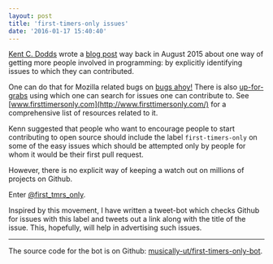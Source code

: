 ```yaml
---
layout: post
title: 'first-timers-only issues'
date: '2016-01-17 15:40:40'
---
```


[Kent C. Dodds](https://twitter.com/kentcdodds) wrote a [blog post](https://medium.com/@kentcdodds/first-timers-only-78281ea47455#.e1z71cjox) way back in August 2015 about one way of getting 
more people involved in programming: by explicitly identifying issues to which
they can contributed. 

One can do that for Mozilla related bugs on [bugs ahoy!](http://www.joshmatthews.net/bugsahoy/)
There is also [up-for-grabs](http://up-for-grabs.net/#/) using which one can search for issues one can contribute to. See [www.firsttimersonly.com](http://www.firsttimersonly.com/) for a comprehensive list of resources related to it.


Kenn suggested that people who want to encourage people to start contributing
to open source should include the label `first-timers-only` on some of the
easy issues which should be attempted only by people for whom it would be their
first pull request.

However, there is no explicit way of keeping a watch out on millions of projects on Github. 

Enter [@first_tmrs_only](https://twitter.com/first_tmrs_only).

Inspired by this movement, I have written a tweet-bot which checks Github for
issues with this label and tweets out a link along with the title of the
issue. This, hopefully, will help in advertising such issues.

----

The source code for the bot is on Github: [musically-ut/first-timers-only-bot](https://github.com/musically-ut/first-timers-only-bot).


